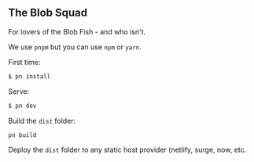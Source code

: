 ## The Blob Squad

For lovers of the Blob Fish - and who isn't.

We use `pnpm` but you can use `npm` or `yarn`.

First time:

```bash
$ pn install
```

Serve:

```bash
$ pn dev
```

Build the `dist` folder:

```bash
pn build
```

Deploy the `dist` folder to any static host provider (netlify, surge, now, etc.
